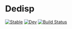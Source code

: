 # Dedisp

[![Stable](https://img.shields.io/badge/docs-stable-blue.svg)](https://kiranshila.github.io/Dedisp.jl/stable)
[![Dev](https://img.shields.io/badge/docs-dev-blue.svg)](https://kiranshila.github.io/Dedisp.jl/dev)
[![Build Status](https://github.com/kiranshila/Dedisp.jl/actions/workflows/CI.yml/badge.svg?branch=main)](https://github.com/kiranshila/Dedisp.jl/actions/workflows/CI.yml?query=branch%3Amain)
